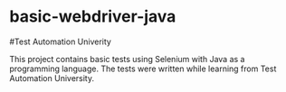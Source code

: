 # basic-webdriver-java
#Test Automation Univerity

This project contains basic tests using Selenium with Java as a programming language. The tests were written while learning from Test Automation University.
